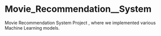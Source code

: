 # Movie_Recommendation__System
Movie Recommendation System Project , where we implemented various Machine Learning models.
